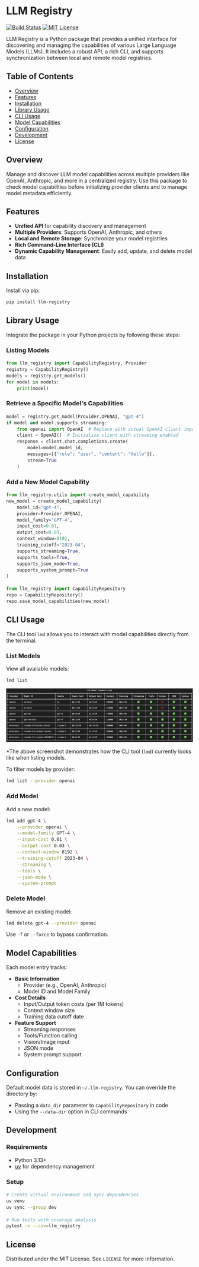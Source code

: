 # LLM Registry

[![Build Status](https://img.shields.io/badge/build-passing-brightgreen)]()
[![MIT License](https://img.shields.io/badge/License-MIT-yellow.svg)]()

LLM Registry is a Python package that provides a unified interface for discovering and managing the capabilities of various Large Language Models (LLMs). It includes a robust API, a rich CLI, and supports synchronization between local and remote model registries.

## Table of Contents
- [Overview](#overview)
- [Features](#features)
- [Installation](#installation)
- [Library Usage](#library-usage)
- [CLI Usage](#cli-usage)
- [Model Capabilities](#model-capabilities)
- [Configuration](#configuration)
- [Development](#development)
- [License](#license)

## Overview

Manage and discover LLM model capabilities across multiple providers like OpenAI, Anthropic, and more in a centralized registry. Use this package to check model capabilities before initializing provider clients and to manage model metadata efficiently.

## Features

- **Unified API** for capability discovery and management
- **Multiple Providers**: Supports OpenAI, Anthropic, and others
- **Local and Remote Storage**: Synchronize your model registries
- **Rich Command-Line Interface (CLI)**
- **Dynamic Capability Management**: Easily add, update, and delete model data

## Installation

Install via pip:

```bash
pip install llm-registry
```

## Library Usage

Integrate the package in your Python projects by following these steps:

### Listing Models

```python
from llm_registry import CapabilityRegistry, Provider
registry = CapabilityRegistry()
models = registry.get_models()
for model in models:
    print(model)
```

### Retrieve a Specific Model's Capabilities

```python
model = registry.get_model(Provider.OPENAI, "gpt-4")
if model and model.supports_streaming:
    from openai import OpenAI  # Replace with actual OpenAI client import
    client = OpenAI()  # Initialize client with streaming enabled
    response = client.chat.completions.create(
        model=model.model_id,
        messages=[{"role": "user", "content": "Hello"}],
        stream=True
    )
```

### Add a New Model Capability

```python
from llm_registry.utils import create_model_capability
new_model = create_model_capability(
    model_id="gpt-4",
    provider=Provider.OPENAI,
    model_family="GPT-4",
    input_cost=0.01,
    output_cost=0.03,
    context_window=8192,
    training_cutoff="2023-04",
    supports_streaming=True,
    supports_tools=True,
    supports_json_mode=True,
    supports_system_prompt=True
)

from llm_registry import CapabilityRepository
repo = CapabilityRepository()
repo.save_model_capabilities(new_model)
```

## CLI Usage

The CLI tool `lmd` allows you to interact with model capabilities directly from the terminal.

### List Models

View all available models:

```bash
lmd list
```

![CLI Screenshot](./assets/images/cli.png)

*The above screenshot demonstrates how the CLI tool (`lmd`) currently looks like when listing models.

To filter models by provider:

```bash
lmd list --provider openai
```

### Add Model

Add a new model:

```bash
lmd add gpt-4 \
    --provider openai \
    --model-family GPT-4 \
    --input-cost 0.01 \
    --output-cost 0.03 \
    --context-window 8192 \
    --training-cutoff 2023-04 \
    --streaming \
    --tools \
    --json-mode \
    --system-prompt
```

### Delete Model

Remove an existing model:

```bash
lmd delete gpt-4 --provider openai
```

Use `-f` or `--force` to bypass confirmation.

## Model Capabilities

Each model entry tracks:

- **Basic Information**
  - Provider (e.g., OpenAI, Anthropic)
  - Model ID and Model Family
- **Cost Details**
  - Input/Output token costs (per 1M tokens)
  - Context window size
  - Training data cutoff date
- **Feature Support**
  - Streaming responses
  - Tools/Function calling
  - Vision/Image input
  - JSON mode
  - System prompt support

## Configuration

Default model data is stored in `~/.llm-registry`. You can override the directory by:
- Passing a `data_dir` parameter to `CapabilityRepository` in code
- Using the `--data-dir` option in CLI commands

## Development

### Requirements
- Python 3.13+
- [uv](https://github.com/your_org/uv) for dependency management

### Setup

```bash
# Create virtual environment and sync dependencies
uv venv
uv sync --group dev

# Run tests with coverage analysis
pytest -v --cov=llm_registry
```

## License

Distributed under the MIT License. See `LICENSE` for more information.
